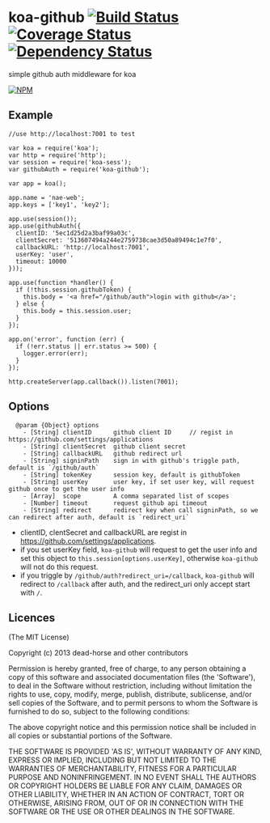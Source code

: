 koa-github [![Build Status](https://secure.travis-ci.org/dead-horse/koa-github.png)](http://travis-ci.org/dead-horse/koa-github) [![Coverage Status](https://coveralls.io/repos/dead-horse/koa-github/badge.png)](https://coveralls.io/r/dead-horse/koa-github) [![Dependency Status](https://gemnasium.com/dead-horse/koa-github.png)](https://gemnasium.com/dead-horse/koa-github)
==========

simple github auth middleware for koa

[![NPM](https://nodei.co/npm/koa-github.png?downloads=true)](https://nodei.co/npm/koa-github/)

## Example

```
//use http://localhost:7001 to test

var koa = require('koa');
var http = require('http');
var session = require('koa-sess');
var githubAuth = require('koa-github');

var app = koa();

app.name = 'nae-web';
app.keys = ['key1', 'key2'];

app.use(session());
app.use(githubAuth({
  clientID: '5ec1d25d2a3baf99a03c',
  clientSecret: '513607494a244e2759738cae3d50a89494c1e7f0',
  callbackURL: 'http://localhost:7001',
  userKey: 'user',
  timeout: 10000
}));

app.use(function *handler() {
  if (!this.session.githubToken) {
    this.body = '<a href="/github/auth">login with github</a>';
  } else {
    this.body = this.session.user;
  }
});

app.on('error', function (err) {
  if (!err.status || err.status >= 500) {
    logger.error(err);
  }
});

http.createServer(app.callback()).listen(7001);
```

## Options  

```
  @param {Object} options 
    - [String] clientID      github client ID     // regist in https://github.com/settings/applications
    - [String] clientSecret  github client secret
    - [String] callbackURL   github redirect url
    - [String] signinPath    sign in with github's triggle path, default is `/github/auth`
    - [String] tokenKey      session key, default is githubToken
    - [String] userKey       user key, if set user key, will request github once to get the user info
    - [Array]  scope         A comma separated list of scopes
    - [Number] timeout       request github api timeout
    - [String] redirect      redirect key when call signinPath, so we can redirect after auth, default is `redirect_uri`
```

* clientID, clentSecret and callbackURL are regist in https://github.com/settings/applications.
* if you set userKey field, `koa-github` will request to get the user info and set this object to `this.session[options.userKey]`, otherwise `koa-github` will not do this request.
* if you triggle by `/github/auth?redirect_uri=/callback`, `koa-github` will redirect to `/callback` after auth, and the redirect_uri only accept start with `/`.

## Licences
(The MIT License)

Copyright (c) 2013 dead-horse and other contributors

Permission is hereby granted, free of charge, to any person obtaining a copy of this software and associated documentation files (the 'Software'), to deal in the Software without restriction, including without limitation the rights to use, copy, modify, merge, publish, distribute, sublicense, and/or sell copies of the Software, and to permit persons to whom the Software is furnished to do so, subject to the following conditions:

The above copyright notice and this permission notice shall be included in all copies or substantial portions of the Software.

THE SOFTWARE IS PROVIDED 'AS IS', WITHOUT WARRANTY OF ANY KIND, EXPRESS OR IMPLIED, INCLUDING BUT NOT LIMITED TO THE WARRANTIES OF MERCHANTABILITY, FITNESS FOR A PARTICULAR PURPOSE AND NONINFRINGEMENT. IN NO EVENT SHALL THE AUTHORS OR COPYRIGHT HOLDERS BE LIABLE FOR ANY CLAIM, DAMAGES OR OTHER LIABILITY, WHETHER IN AN ACTION OF CONTRACT, TORT OR OTHERWISE, ARISING FROM, OUT OF OR IN CONNECTION WITH THE SOFTWARE OR THE USE OR OTHER DEALINGS IN THE SOFTWARE.

